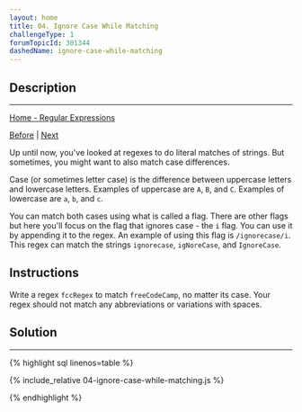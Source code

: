 ```yaml
---
layout: home
title: 04. Ignore Case While Matching
challengeType: 1
forumTopicId: 301344
dashedName: ignore-case-while-matching
---
```


<div class="row">
<div class="columnStmt" markdown="1">

## Description
------

[Home - Regular Expressions](./README.md)

[Before](./03-match-a-literal-string-with-different-possibilities.md)  | [Next](./05-extract-matches.md) 

Up until now, you've looked at regexes to do literal matches of strings. But sometimes, you might want to also match case differences.

Case (or sometimes letter case) is the difference between uppercase letters and lowercase letters. Examples of uppercase are `A`, `B`, and `C`. Examples of lowercase are `a`, `b`, and `c`.

You can match both cases using what is called a flag. There are other flags but here you'll focus on the flag that ignores case - the `i` flag. You can use it by appending it to the regex. An example of using this flag is `/ignorecase/i`. This regex can match the strings `ignorecase`, `igNoreCase`, and `IgnoreCase`.

## Instructions 

Write a regex `fccRegex` to match `freeCodeCamp`, no matter its case. Your regex should not match any abbreviations or variations with spaces.

</div>
<div class="columnSol" markdown="1">

## Solution
------

{% highlight sql linenos=table %}

{% include_relative 04-ignore-case-while-matching.js %}

{% endhighlight %}

</div>
</div>
